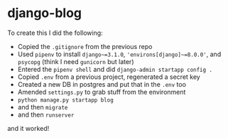 # django-blog

To create this I did the following:

* Copied the `.gitignore` from the previous repo
* Used `pipenv` to install `django~=3.1.0`, `'environs[django]~=8.0.0'`, and `psycopg` (think I need `gunicorn` but later)
* Entered the `pipenv shell` and did `django-admin startapp config .`
* Copied `.env` from a previous project, regenerated a secret key
* Created a new DB in postgres and put that in the `.env` too 
* Amended `settings.py` to grab stuff from the environment
* `python manage.py startapp blog`
* and then `migrate`
* and then `runserver`

and it worked! 
